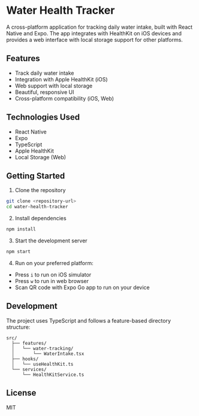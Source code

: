 # Water Health Tracker

A cross-platform application for tracking daily water intake, built with React Native and Expo. The app integrates with HealthKit on iOS devices and provides a web interface with local storage support for other platforms.

## Features

- Track daily water intake
- Integration with Apple HealthKit (iOS)
- Web support with local storage
- Beautiful, responsive UI
- Cross-platform compatibility (iOS, Web)

## Technologies Used

- React Native
- Expo
- TypeScript
- Apple HealthKit
- Local Storage (Web)

## Getting Started

1. Clone the repository
```bash
git clone <repository-url>
cd water-health-tracker
```

2. Install dependencies
```bash
npm install
```

3. Start the development server
```bash
npm start
```

4. Run on your preferred platform:
- Press `i` to run on iOS simulator
- Press `w` to run in web browser
- Scan QR code with Expo Go app to run on your device

## Development

The project uses TypeScript and follows a feature-based directory structure:

```
src/
  ├── features/
  │   └── water-tracking/
  │       └── WaterIntake.tsx
  ├── hooks/
  │   └── useHealthKit.ts
  └── services/
      └── HealthKitService.ts
```

## License

MIT
